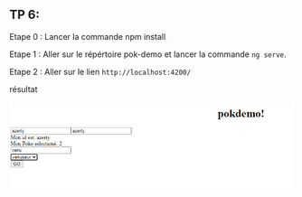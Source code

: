 ## TP 6:

Etape 0 : Lancer la commande npm install

Etape 1 : Aller sur le répértoire pok-demo et lancer la commande `ng serve`. 

Etape 2 : Aller sur le lien `http://localhost:4200/`

résultat

![](../../images/pokemon.PNG)
